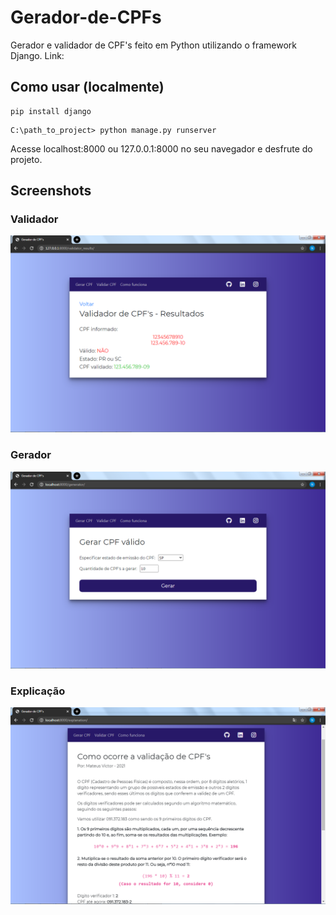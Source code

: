 # Gerador-de-CPFs
Gerador e validador de CPF's feito em Python utilizando o framework Django.
Link: <a href="https://gerar-cpfs.herokuapp.com/"></a>

## Como usar (localmente)
```
pip install django
```
```
C:\path_to_project> python manage.py runserver
```
Acesse localhost:8000 ou 127.0.0.1:8000 no seu navegador e desfrute do projeto.

## Screenshots

### Validador
<img src="https://github.com/mateusvictor/gerador-de-cpfs/blob/main/screenshots/validator_results.png"></img>

### Gerador
<img src="https://github.com/mateusvictor/gerador-de-cpfs/blob/main/screenshots/generator.png"></img>

### Explicação
<img src="https://github.com/mateusvictor/gerador-de-cpfs/blob/main/screenshots/explanation.png"></img>
